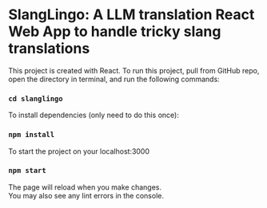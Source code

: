 # SlangLingo: A LLM translation React Web App to handle tricky slang translations

This project is created with React. To run this project, pull from GitHub repo, open the directory in terminal, and run the following commands:

### `cd slanglingo`
To install dependencies (only need to do this once):
### `npm install`
To start the project on your localhost:3000
### `npm start`

The page will reload when you make changes.\
You may also see any lint errors in the console.
